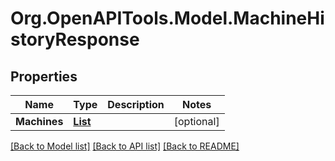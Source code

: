 # Org.OpenAPITools.Model.MachineHistoryResponse
## Properties

Name | Type | Description | Notes
------------ | ------------- | ------------- | -------------
**Machines** | [**List<MachineHistoryResponseMachines>**](MachineHistoryResponseMachines.md) |  | [optional] 

[[Back to Model list]](../README.md#documentation-for-models) [[Back to API list]](../README.md#documentation-for-api-endpoints) [[Back to README]](../README.md)

